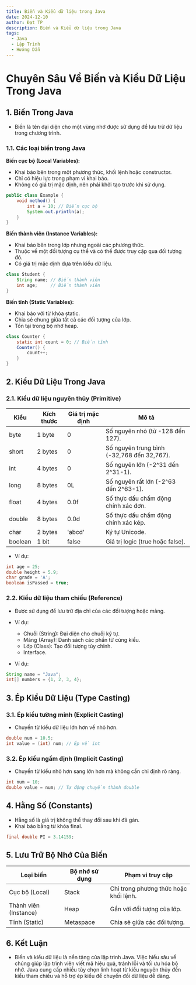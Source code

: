 ```yaml
---
title: Biến và Kiểu dữ liệu trong Java
date: 2024-12-10
author: Đạt TP
description: Biến và Kiểu dữ liệu trong Java
tags:
  - Java
  - Lập Trình
  - Hướng Dẫn
---
```


# **Chuyên Sâu Về Biến và Kiểu Dữ Liệu Trong Java**
## **1. Biến Trong Java**
- Biến là tên đại diện cho một vùng nhớ được sử dụng để lưu trữ dữ liệu trong chương trình.

### **1.1. Các loại biến trong Java**
**Biến cục bộ (Local Variables):**
- Khai báo bên trong một phương thức, khối lệnh hoặc constructor.
- Chỉ có hiệu lực trong phạm vi khai báo.
- Không có giá trị mặc định, nên phải khởi tạo trước khi sử dụng.

```java
public class Example {
    void method() {
        int a = 10; // Biến cục bộ
        System.out.println(a);
    }
}
```

**Biến thành viên (Instance Variables):**
- Khai báo bên trong lớp nhưng ngoài các phương thức.
- Thuộc về một đối tượng cụ thể và có thể được truy cập qua đối tượng đó.
- Có giá trị mặc định dựa trên kiểu dữ liệu.

```java
class Student {
    String name; // Biến thành viên
    int age;     // Biến thành viên
}
```

**Biến tĩnh (Static Variables):**
- Khai báo với từ khóa static.
- Chia sẻ chung giữa tất cả các đối tượng của lớp.
- Tồn tại trong bộ nhớ heap.

```java
class Counter {
    static int count = 0; // Biến tĩnh
    Counter() {
        count++;
    }
}
```

## **2. Kiểu Dữ Liệu Trong Java**
### **2.1. Kiểu dữ liệu nguyên thủy (Primitive)**

  Kiểu	  | Kích thước | Giá trị mặc định   | Mô tả
----------|------------|--------------------|-------------------------------------------
  byte	  | 1 byte	   | 0	                | Số nguyên nhỏ (từ -128 đến 127).
  short	  | 2 bytes	   | 0	                | Số nguyên trung bình (-32,768 đến 32,767).
  int	  | 4 bytes	   | 0	                | Số nguyên lớn (-2^31 đến 2^31-1).
  long	  | 8 bytes	   | 0L	                | Số nguyên rất lớn (-2^63 đến 2^63-1).
  float	  | 4 bytes	   | 0.0f	            | Số thực dấu chấm động chính xác đơn.
  double  | 8 bytes	   | 0.0d	            | Số thực dấu chấm động chính xác kép.
  char	  | 2 bytes	   | 'abcd'	            | Ký tự Unicode.
  boolean | 1 bit	   | false	            | Giá trị logic (true hoặc false).


- Ví dụ:

```java
int age = 25;
double height = 5.9;
char grade = 'A';
boolean isPassed = true;
```

### **2.2. Kiểu dữ liệu tham chiếu (Reference)**
- Được sử dụng để lưu trữ địa chỉ của các đối tượng hoặc mảng.

- Ví dụ:

    - Chuỗi (String): Đại diện cho chuỗi ký tự.
    - Mảng (Array): Danh sách các phần tử cùng kiểu.
    - Lớp (Class): Tạo đối tượng tùy chỉnh.
    - Interface.


- Ví dụ:

```java
String name = "Java";
int[] numbers = {1, 2, 3, 4};
```

## **3. Ép Kiểu Dữ Liệu (Type Casting)**
### **3.1. Ép kiểu tường minh (Explicit Casting)**
- Chuyển từ kiểu dữ liệu lớn hơn về nhỏ hơn.

```java
double num = 10.5;
int value = (int) num; // Ép về int
```

### **3.2. Ép kiểu ngầm định (Implicit Casting)**
- Chuyển từ kiểu nhỏ hơn sang lớn hơn mà không cần chỉ định rõ ràng.

```java
int num = 10;
double value = num; // Tự động chuyển thành double
```

## **4. Hằng Số (Constants)**
- Hằng số là giá trị không thể thay đổi sau khi đã gán.
- Khai báo bằng từ khóa final.

```java
final double PI = 3.14159;
```

## **5. Lưu Trữ Bộ Nhớ Của Biến**
 Loại biến	           |   Bộ nhớ sử dụng	| Phạm vi truy cập
 ----------------------|--------------------|---------------------------
 Cục bộ (Local)	       | Stack	            | Chỉ trong phương thức hoặc khối lệnh.
 Thành viên (Instance) | Heap	            | Gắn với đối tượng của lớp.
 Tĩnh (Static)	       | Metaspace	        | Chia sẻ giữa các đối tượng.

## **6. Kết Luận**
- Biến và kiểu dữ liệu là nền tảng của lập trình Java. Việc hiểu sâu về chúng giúp lập trình viên viết mã hiệu quả, tránh lỗi và tối ưu hóa bộ nhớ. Java cung cấp nhiều tùy chọn linh hoạt từ kiểu nguyên thủy đến kiểu tham chiếu và hỗ trợ ép kiểu để chuyển đổi dữ liệu dễ dàng.